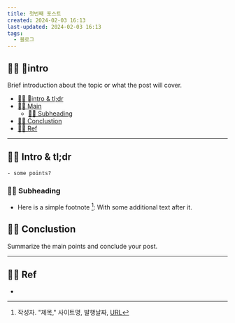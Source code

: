 ```yaml
---
title: 첫번째 포스트
created: 2024-02-03 16:13
last-updated: 2024-02-03 16:13
tags:
  - 블로그
---
```




## 👯‍♂️ intro

Brief introduction about the topic or what the post will cover.

- [👯‍♂️ intro & tl;dr](#%F0%9F%91%AF%E2%80%8D%E2%99%82%EF%B8%8F%20%08intro%20&%20tl;dr)
- [👯‍♂️ Main](#%F0%9F%91%AF%E2%80%8D%E2%99%82%EF%B8%8F%20Main)
	- [👯‍♂️ Subheading](#%F0%9F%91%AF%E2%80%8D%E2%99%82%EF%B8%8F%20Subheading)
- [👯‍♂️ Conclustion](#%F0%9F%91%AF%E2%80%8D%E2%99%82%EF%B8%8F%20Conclustion)
- [👯‍♂️ Ref](#%F0%9F%91%AF%E2%80%8D%E2%99%82%EF%B8%8F%20Ref)

--- 

## 👯‍♂️ Intro & tl;dr

```ad-tldr
- some points?
```


### 👯‍♂️ Subheading

- Here is a simple footnote [^1]:  With some additional text after it.

## 👯‍♂️ Conclustion

Summarize the main points and conclude your post.

--- 

## 👯‍♂️ Ref

- [^1]:  작성자. "제목," 사이트명, 발행날짜, [URL](www.naver.com)

